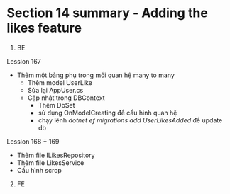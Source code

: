 # **Section 14 summary** - Adding the likes feature

1. BE

Lession 167

- Thêm một bảng phụ trong mối quan hệ many to many
  - Thêm model UserLike
  - Sửa lại AppUser.cs
  - Cập nhật trong DBContext
    - Thêm DbSet
    - sử dụng OnModelCreating để cấu hình quan hệ
    - chạy lênh _dotnet ef migrations add UserLikesAdded_ để update db

Lession 168 + 169

- Thêm file ILikesRepository
- Thêm file LikesService
- Cấu hình scrop

2. FE
